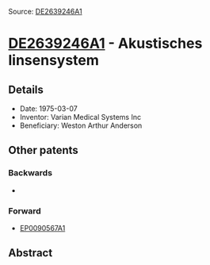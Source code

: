 Source: [DE2639246A1](https://patents.google.com/patent/DE2639246A1)

# [DE2639246A1](DE2639246A1.md) - Akustisches linsensystem

## Details

* Date: 1975-03-07
* Inventor: Varian Medical Systems Inc
* Beneficiary: Weston Arthur Anderson

## Other patents

### Backwards
 * 
### Forward
 * [EP0090567A1](EP0090567A1.md)
## Abstract

